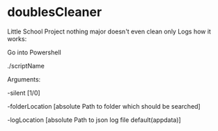 # doublesCleaner

Little School Project nothing major doesn't even clean only Logs how it works:


Go into Powershell

./scriptName


Arguments: 

-silent [1/0]

-folderLocation [absolute Path to folder which should be searched]

-logLocation [absolute Path to json log file default(appdata)]
